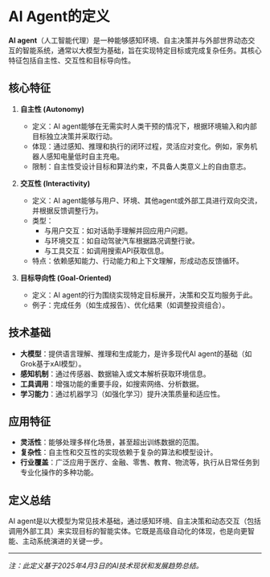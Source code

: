 # AI Agent的定义

**AI agent**（人工智能代理）是一种能够感知环境、自主决策并与外部世界动态交互的智能系统，通常以大模型为基础，旨在实现特定目标或完成复杂任务。其核心特征包括自主性、交互性和目标导向性。

## 核心特征
1. **自主性 (Autonomy)**  
   - 定义：AI agent能够在无需实时人类干预的情况下，根据环境输入和内部目标独立决策并采取行动。
   - 体现：通过感知、推理和执行的闭环过程，灵活应对变化。例如，家务机器人感知电量低时自主充电。
   - 限制：自主性受设计目标和算法约束，不具备人类意义上的自由意志。

2. **交互性 (Interactivity)**  
   - 定义：AI agent能够与用户、环境、其他agent或外部工具进行双向交流，并根据反馈调整行为。
   - 类型：
     - 与用户交互：如对话助手理解并回应用户问题。
     - 与环境交互：如自动驾驶汽车根据路况调整行驶。
     - 与工具交互：如调用搜索API获取信息。
   - 特点：依赖感知能力、行动能力和上下文理解，形成动态反馈循环。

3. **目标导向性 (Goal-Oriented)**  
   - 定义：AI agent的行为围绕实现特定目标展开，决策和交互均服务于此。
   - 例子：完成任务（如生成报告）、优化结果（如调整投资组合）。

## 技术基础
- **大模型**：提供语言理解、推理和生成能力，是许多现代AI agent的基础（如Grok基于xAI模型）。
- **感知机制**：通过传感器、数据输入或文本解析获取环境信息。
- **工具调用**：增强功能的重要手段，如搜索网络、分析数据。
- **学习能力**：通过机器学习（如强化学习）提升决策质量和适应性。

## 应用特征
- **灵活性**：能够处理多样化场景，甚至超出训练数据的范围。
- **复杂性**：自主性和交互性的实现依赖于复杂的算法和模型设计。
- **行业覆盖**：广泛应用于医疗、金融、零售、教育、物流等，执行从日常任务到专业化操作的多种功能。

## 定义总结
AI agent是以大模型为常见技术基础，通过感知环境、自主决策和动态交互（包括调用外部工具）来实现目标的智能实体。它既是高级自动化的体现，也是向更智能、主动系统演进的关键一步。

---
*注：此定义基于2025年4月3日的AI技术现状和发展趋势总结。*
